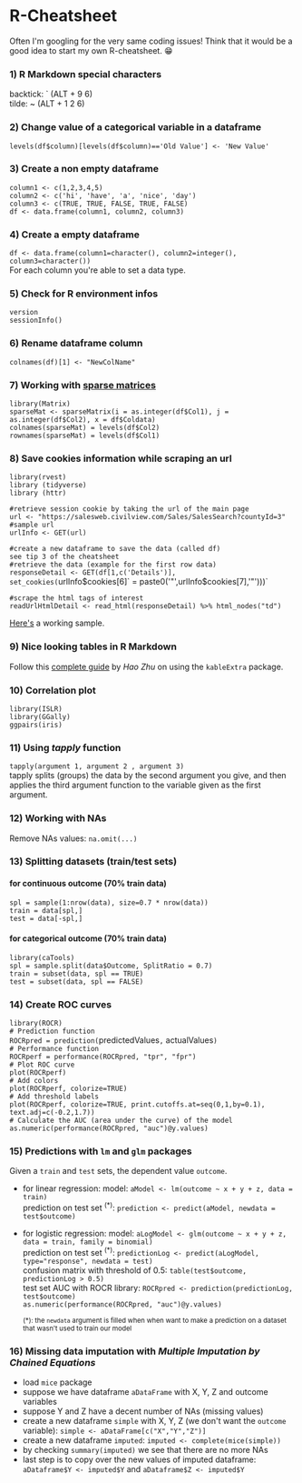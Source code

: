 # R-Cheatsheet

Often I'm googling for the very same coding issues! Think that it would be a good idea to start my own R-cheatsheet. :grin:

### 1) R Markdown special characters
backtick: ` (ALT + 9 6)<br>
tilde: ~  (ALT + 1 2 6)
<br>

### 2) Change value of a categorical variable in a dataframe
`levels(df$column)[levels(df$column)=='Old Value'] <- 'New Value'`
<br>

### 3) Create a non empty dataframe
`column1 <- c(1,2,3,4,5)`<br>
`column2 <- c('hi', 'have', 'a', 'nice', 'day')`<br>
`column3 <- c(TRUE, TRUE, FALSE, TRUE, FALSE)`<br>
`df <- data.frame(column1, column2, column3)`
<br>

### 4) Create a empty dataframe
`df <- data.frame(column1=character(), column2=integer(), column3=character())`<br>
For each column you're able to set a data type.
<br>

### 5) Check for R environment infos
`version`<br>
`sessionInfo()`
<br>

### 6) Rename dataframe column
`colnames(df)[1] <- "NewColName"`
<br>

### 7) Working with [sparse matrices](https://en.wikipedia.org/wiki/Sparse_matrix)
`library(Matrix)`<br>
`sparseMat <- sparseMatrix(i = as.integer(df$Col1), j = as.integer(df$Col2), x = df$Coldata)`<br>
`colnames(sparseMat) = levels(df$Col2)`<br>
`rownames(sparseMat) = levels(df$Col1)`<br>

### 8) Save cookies information while scraping an url
`library(rvest)`<br>
`library (tidyverse)`<br>
`library (httr)`<br>

`#retrieve session cookie by taking the url of the main page`<br>
`url <- "https://salesweb.civilview.com/Sales/SalesSearch?countyId=3" #sample url`<br>
`urlInfo <- GET(url)`<br>

`#create a new dataframe to save the data (called df)`<br>
`see tip 3 of the cheatsheet`<br>
`#retrieve the data (example for the first row data)`<br>
`responseDetail <- GET(df[1,c('Details')], set_cookies(`urlInfo$cookies[6]` = paste0('"',urlInfo$cookies[7],'"')))`<br>

`#scrape the html tags of interest`<br>
`readUrlHtmlDetail <- read_html(responseDetail) %>% html_nodes("td")`<br>
  
 [Here's](https://stackoverflow.com/questions/55169844/unable-to-connect-to-https-site-with-r/55346855#55346855) a working sample.
  
### 9) Nice looking tables in R Markdown
 
Follow this [complete guide](https://cran.r-project.org/web/packages/kableExtra/vignettes/awesome_table_in_html.html) by <i>Hao Zhu</i> on using the `kableExtra` package.

### 10) Correlation plot
`library(ISLR)`<br>
`library(GGally)`<br>
`ggpairs(iris)`<br>
 
### 11) Using <i>tapply</i> function
`tapply(argument 1, argument 2 , argument 3)`<br>
tapply splits (groups) the data by the second argument you give, and then applies the third argument function to the variable given as the first argument.<br>

### 12) Working with NAs

Remove NAs values: `na.omit(...)`

### 13) Splitting datasets (train/test sets)

#### for continuous outcome (70% train data)

`spl = sample(1:nrow(data), size=0.7 * nrow(data))`<br>
`train = data[spl,]`<br>
`test = data[-spl,]`<br>

#### for categorical outcome (70% train data)

`library(caTools)`<br>
`spl = sample.split(data$Outcome, SplitRatio = 0.7)`<br>
`train = subset(data, spl == TRUE)`<br>
`test = subset(data, spl == FALSE)`<br>
  
### 14) Create ROC curves

`library(ROCR)`<br>
`# Prediction function`<br>
`ROCRpred = prediction(`predictedValues`,` actualValues`)`<br>
`# Performance function`<br>
`ROCRperf = performance(ROCRpred, "tpr", "fpr")`<br>
`# Plot ROC curve`<br>
`plot(ROCRperf)`<br>
`# Add colors`<br>
`plot(ROCRperf, colorize=TRUE)`<br>
`# Add threshold labels`<br>
`plot(ROCRperf, colorize=TRUE, print.cutoffs.at=seq(0,1,by=0.1), text.adj=c(-0.2,1.7))`<br>
`# Calculate the AUC (area under the curve) of the model`<br>
`as.numeric(performance(ROCRpred, "auc")@y.values)`
  
### 15) Predictions with `lm` and `glm` packages

Given a `train` and `test` sets, the dependent value `outcome`.

* for linear regression:
  model: `aModel <- lm(outcome ~ x + y + z, data = train)`<br>
  prediction on test set <sup>(*)</sup>: `prediction <- predict(aModel, newdata = test$outcome)`<br>

* for logistic regression:
  model: `aLogModel <- glm(outcome ~ x + y + z, data = train, family = binomial)`<br>
  prediction on test set <sup>(*)</sup>: `predictionLog <- predict(aLogModel, type="response", newdata = test)`<br>
  confusion matrix with threshold of 0.5: `table(test$outcome, predictionLog > 0.5)`<br>
  test set AUC with ROCR library: `ROCRpred <- prediction(predictionLog, test$outcome)`<br>
  `as.numeric(performance(ROCRpred, "auc")@y.values)`<br>
  
  <sup>(*): the `newdata` argument is filled when when want to make a prediction on a dataset that wasn't used to train our model</sup>
  
  
### 16) Missing data imputation with *Multiple Imputation by Chained Equations*
  
 * load `mice` package<br>
 * suppose we have dataframe `aDataFrame` with X, Y, Z and outcome variables<br>
 * suppose Y and Z have a decent number of NAs (missing values)<br>
 * create a new dataframe `simple` with X, Y, Z (we don't want the `outcome` variable): `simple <- aDataFrame[c("X","Y","Z")]`<br>
 * create a new dataframe `imputed`: `imputed <- complete(mice(simple))`<br>
 * by checking `summary(imputed)` we see that there are no more NAs <br>
 * last step is to copy over the new values of imputed dataframe: `aDataframe$Y <- imputed$Y` and `aDataframe$Z <- imputed$Y`
  
  
